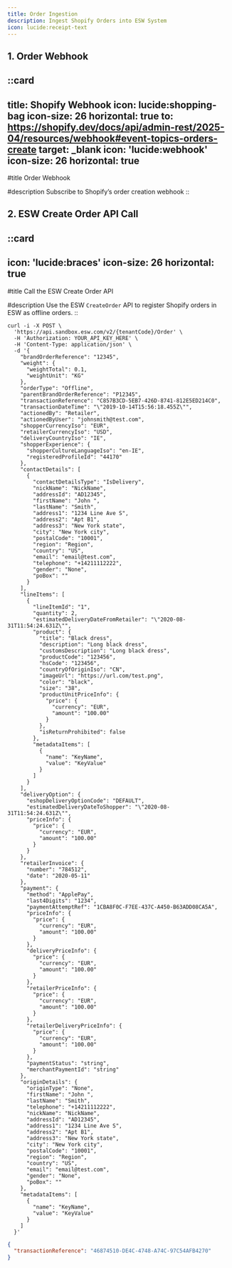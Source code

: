 ```yaml
---
title: Order Ingestion
description: Ingest Shopify Orders into ESW System
icon: lucide:receipt-text
---
```


## 1. Order Webhook

::card
---
title: Shopify Webhook
  icon: lucide:shopping-bag
  icon-size: 26
  horizontal: true
  to: https://shopify.dev/docs/api/admin-rest/2025-04/resources/webhook#event-topics-orders-create
  target: _blank
icon: 'lucide:webhook'
icon-size: 26
horizontal: true
---

#title
Order Webhook

#description
Subscribe to Shopify’s order creation webhook
::


## 2. ESW Create Order API Call

::card
---
icon: 'lucide:braces'
icon-size: 26
horizontal: true
---

#title
Call the ESW Create Order API

#description
  Use the ESW `CreateOrder` API to register Shopify orders in ESW as offline orders.
::

```shell [Request] height=150 collapse
curl -i -X POST \
  'https://api.sandbox.esw.com/v2/{tenantCode}/Order' \
  -H 'Authorization: YOUR_API_KEY_HERE' \
  -H 'Content-Type: application/json' \
  -d '{
    "brandOrderReference": "12345",
    "weight": {
      "weightTotal": 0.1,
      "weightUnit": "KG"
    },
    "orderType": "Offline",
    "parentBrandOrderReference": "P12345",
    "transactionReference": "C857B3CD-5EB7-426D-8741-812E5ED214C0",
    "transactionDateTime": "\"2019-10-14T15:56:18.455Z\"",
    "actionedBy": "Retailer",
    "actionedByUser": "johnsmith@test.com",
    "shopperCurrencyIso": "EUR",
    "retailerCurrencyIso": "USD",
    "deliveryCountryIso": "IE",
    "shopperExperience": {
      "shopperCultureLanguageIso": "en-IE",
      "registeredProfileId": "44170"
    },
    "contactDetails": [
      {
        "contactDetailsType": "IsDelivery",
        "nickName": "NickName",
        "addressId": "AD12345",
        "firstName": "John ",
        "lastName": "Smith",
        "address1": "1234 Line Ave S",
        "address2": "Apt B1",
        "address3": "New York state",
        "city": "New York city",
        "postalCode": "10001",
        "region": "Region",
        "country": "US",
        "email": "email@test.com",
        "telephone": "+14211112222",
        "gender": "None",
        "poBox": ""
      }
    ],
    "lineItems": [
      {
        "lineItemId": "1",
        "quantity": 2,
        "estimatedDeliveryDateFromRetailer": "\"2020-08-31T11:54:24.631Z\"",
        "product": {
          "title": "Black dress",
          "description": "Long black dress",
          "customsDescription": "Long black dress",
          "productCode": "123456",
          "hsCode": "123456",
          "countryOfOriginIso": "CN",
          "imageUrl": "https://url.com/test.png",
          "color": "black",
          "size": "38",
          "productUnitPriceInfo": {
            "price": {
              "currency": "EUR",
              "amount": "100.00"
            }
          },
          "isReturnProhibited": false
        },
        "metadataItems": [
          {
            "name": "KeyName",
            "value": "KeyValue"
          }
        ]
      }
    ],
    "deliveryOption": {
      "eshopDeliveryOptionCode": "DEFAULT",
      "estimatedDeliveryDateToShopper": "\"2020-08-31T11:54:24.631Z\"",
      "priceInfo": {
        "price": {
          "currency": "EUR",
          "amount": "100.00"
        }
      }
    },
    "retailerInvoice": {
      "number": "784512",
      "date": "2020-05-11"
    },
    "payment": {
      "method": "ApplePay",
      "last4Digits": "1234",
      "paymentAttemptRef": "1CBA8F0C-F7EE-437C-A450-B63ADD08CA5A",
      "priceInfo": {
        "price": {
          "currency": "EUR",
          "amount": "100.00"
        }
      },
      "deliveryPriceInfo": {
        "price": {
          "currency": "EUR",
          "amount": "100.00"
        }
      },
      "retailerPriceInfo": {
        "price": {
          "currency": "EUR",
          "amount": "100.00"
        }
      },
      "retailerDeliveryPriceInfo": {
        "price": {
          "currency": "EUR",
          "amount": "100.00"
        }
      },
      "paymentStatus": "string",
      "merchantPaymentId": "string"
    },
    "originDetails": {
      "originType": "None",
      "firstName": "John ",
      "lastName": "Smith",
      "telephone": "+14211112222",
      "nickName": "NickName",
      "addressId": "AD12345",
      "address1": "1234 Line Ave S",
      "address2": "Apt B1",
      "address3": "New York state",
      "city": "New York city",
      "postalCode": "10001",
      "region": "Region",
      "country": "US",
      "email": "email@test.com",
      "gender": "None",
      "poBox": ""
    },
    "metadataItems": [
      {
        "name": "KeyName",
        "value": "KeyValue"
      }
    ]
  }'
```

```json [Reponse]
{
  "transactionReference": "46874510-DE4C-4748-A74C-97C54AFB4270"
}
```

